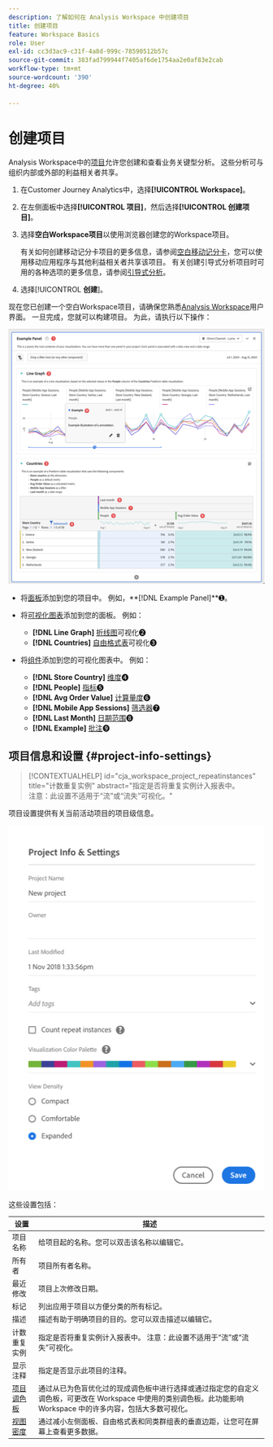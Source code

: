 ```yaml
---
description: 了解如何在 Analysis Workspace 中创建项目
title: 创建项目
feature: Workspace Basics
role: User
exl-id: cc3d3ac9-c31f-4a8d-999c-78590512b57c
source-git-commit: 383fad799944f7405af6de1754aa2e0af83e2cab
workflow-type: tm+mt
source-wordcount: '390'
ht-degree: 40%

---
```


# 创建项目

Analysis Workspace中的[项目](/help/analysis-workspace/build-workspace-project/freeform-overview.md)允许您创建和查看业务关键型分析。  这些分析可与组织内部或外部的利益相关者共享。

1. 在Customer Journey Analytics中，选择&#x200B;**[!UICONTROL Workspace]**。

1. 在左侧面板中选择&#x200B;**[!UICONTROL 项目]**，然后选择&#x200B;**[!UICONTROL 创建项目]**。

1. 选择&#x200B;**空白Workspace项目**&#x200B;以使用浏览器创建您的Workspace项目。

   有关如何创建移动记分卡项目的更多信息，请参阅[空白移动记分卡](/help/mobile-app/curator.md)，您可以使用移动应用程序与其他利益相关者共享该项目。 有关创建引导式分析项目时可用的各种选项的更多信息，请参阅[引导式分析](/help/guided-analysis/overview.md)。

1. 选择&#x200B;[!UICONTROL **创建**]。


现在您已创建一个空白Workspace项目，请确保您熟悉[Analysis Workspace](/help/analysis-workspace/home.md)用户界面。 一旦完成，您就可以构建项目。 为此，请执行以下操作：

![示例项目](assets/example-project.png)

* 将[面板](/help/analysis-workspace/c-panels/panels.md)添加到您的项目中。 例如，**[!DNL Example Panel]**➊。

* 将[可视化图表](/help/analysis-workspace/visualizations/freeform-analysis-visualizations.md)添加到您的面板。 例如：
   * **[!DNL Line Graph]** [折线图](/help/analysis-workspace/visualizations/line.md)可视化➋
   * **[!DNL Countries]** [自由格式表](/help/analysis-workspace/visualizations/freeform-table/freeform-table.md)可视化➌
* 将[组件](/help/components/overview.md)添加到您的可视化图表中。 例如：
   * **[!DNL Store Country]** [维度](/help/components/dimensions/overview.md)➍
   * **[!DNL People]** [指标](/help/components/apply-create-metrics.md)➎
   * **[!DNL Avg Order Value]** [计算量度](/help/components/calc-metrics/calc-metr-overview.md)➏
   * **[!DNL Mobile App Sessions]** [筛选器](/help/components/filters/filters-overview.md)➐
   * **[!DNL Last Month]** [日期范围](/help/components/date-ranges/overview.md)➑
   * **[!DNL Example]** [批注](/help/components/annotations/overview.md)➒


## 项目信息和设置 {#project-info-settings}

<!-- markdownlint-disable MD034 -->

>[!CONTEXTUALHELP]
>id="cja_workspace_project_repeatinstances"
>title="计数重复实例"
>abstract="指定是否将重复实例计入报表中。<br/>注意：此设置不适用于“流”或“流失”可视化。"

<!-- markdownlint-enable MD034 -->


项目设置提供有关当前活动项目的项目级信息。

![项目信息和设置窗口。](./assets/projectinfo.png)

这些设置包括：

| 设置 | 描述 |
|---|---|
| 项目名称 | 给项目起的名称。您可以双击该名称以编辑它。 |
| 所有者 | 项目所有者名称。 |
| 最近修改 | 项目上次修改日期。 |
| 标记 | 列出应用于项目以方便分类的所有标记。 |
| 描述 | 描述有助于明确项目的目的。您可以双击描述以编辑它。 |
| 计数重复实例 | 指定是否将重复实例计入报表中。 注意：此设置不适用于“流”或“流失”可视化。 |
| 显示注释 | 指定是否显示此项目的注释。 |
| [项目调色板](/help/analysis-workspace/build-workspace-project/color-palettes.md) | 通过从已为色盲优化过的现成调色板中进行选择或通过指定您的自定义调色板，可更改在 Workspace 中使用的类别调色板。此功能影响 Workspace 中的许多内容，包括大多数可视化。 |
| [视图密度](/help/analysis-workspace/build-workspace-project/view-density.md) | 通过减小左侧面板、自由格式表和同类群组表的垂直边距，让您可在屏幕上查看更多数据。 |



